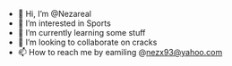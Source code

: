- 👋 Hi, I’m @Nezareal
- 👀 I’m interested in Sports
- 🌱 I’m currently learning some stuff
- 💞️ I’m looking to collaborate on cracks
- 📫 How to reach me by eamiling @nezx93@yahoo.com

<!---
Nezareal/Nezareal is a ✨ special ✨ repository because its `README.md` (this file) appears on your GitHub profile.
You can click the Preview link to take a look at your changes.
--->
